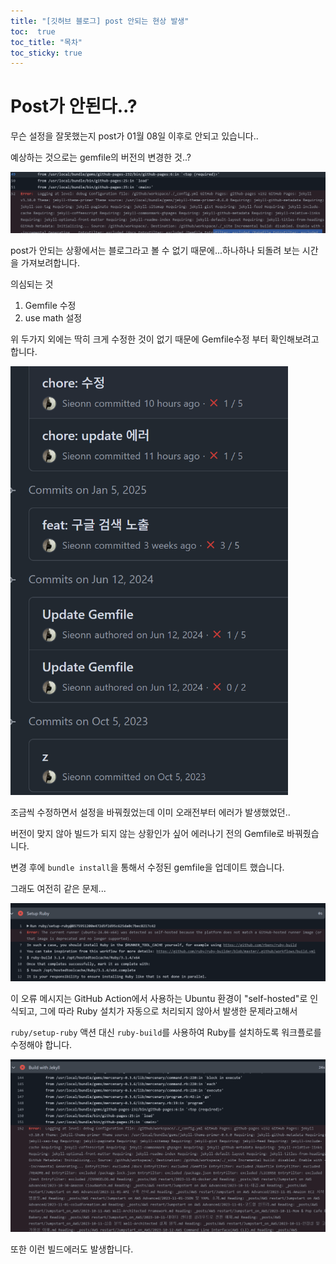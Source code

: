 ```yaml
---
title: "[깃허브 블로그] post 안되는 현상 발생"
toc:  true
toc_title: "목차"
toc_sticky: true
---
```


# Post가 안된다..?

무슨 설정을 잘못했는지 post가 01월 08일 이후로 안되고 있습니다..



예상하는 것으로는 gemfile의 버전의 변경한 것..?

<img src="/../images/2025-01-24-빌드에러/image-20250123220058051.png" alt="image-20250123220058051" style="zoom:67%;" />

post가 안되는 상황에서는 블로그라고 볼 수 없기 때문에...하나하나 되돌려 보는 시간을 가져보려합니다.



의심되는 것

1. Gemfile 수정
2. use math 설정

위 두가지 외에는 딱히 크게 수정한 것이 없기 때문에 Gemfile수정 부터 확인해보려고합니다.



<img src="/../images/2025-01-24-빌드에러/image-20250123220423102.png" alt="image-20250123220423102" style="zoom:67%;" />



조금씩 수정하면서 설정을 바꿔줬었는데 이미 오래전부터 에러가 발생했었던.. 

버전이 맞지 않아 빌드가 되지 않는 상황인가 싶어 에러나기 전의 Gemfile로 바꿔줬습니다.



변경 후에 `bundle install`을 통해서 수정된 gemfile을 업데이트 했습니다.

그래도 여전히 같은 문제...

<img src="/../images/2025-01-24-빌드에러/image-20250123221019432.png" alt="image-20250123221019432" style="zoom:80%;" />

이 오류 메시지는 GitHub Action에서 사용하는 Ubuntu 환경이 "self-hosted"로 인식되고, 그에 따라 Ruby 설치가 자동으로 처리되지 않아서 발생한 문제라고해서

`ruby/setup-ruby` 액션 대신 `ruby-build`를 사용하여 Ruby를 설치하도록 워크플로를 수정해야 합니다.



<img src="/../images/2025-01-24-빌드에러/image-20250123222620657.png" alt="image-20250123222620657" style="zoom:67%;" />

또한 이런 빌드에러도 발생합니다.